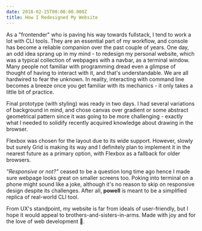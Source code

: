 ```yaml
---
date: 2018-02-25T00:00:00.000Z
title: How I Redesigned My Website
---
```


As a "frontender" who is paving his way towards fullstack, I tend to work a lot with CLI tools. They are an essential part of my workflow, and console has become a reliable companion over the past couple of years. One day, an odd idea sprang up in my mind - to redesign my personal website, which was a typical collection of webpages with a navbar, as a terminal window. Many people not familiar with programming dread even a glimpse of thought of having to interact with it, and that's understandable. We are all hardwired to fear the unknown. In reality, interacting with command line becomes a breeze once you get familiar with its mechanics - it only takes a little bit of practice.

Final prototype (with styling) was ready in two days. I had several variations of background in mind, and chose canvas over gradient or some abstract geometrical pattern since it was going to be more challenging - exactly what I needed to solidify recently acquired knowledge about drawing in the browser.

Flexbox was chosen for the layout due to its wide support. However, slowly but surely Grid is making its way and I definitely plan to implement it in the nearest future as a primary option, with Flexbox as a fallback for older browsers.

*"Responsive or not?"* ceased to be a question long time ago hence I made sure webpage looks great on smaller screens too. Poking into terminal on a phone might sound like a joke, although it's no reason to skip on responsive design despite its challenges. After all, **powell** is meant to be a simplified replica of real-world CLI tool.

From UX's standpoint, my website is far from ideals of user-friendly, but I hope it would appeal to brothers-and-sisters-in-arms. Made with joy and for the love of web development 🧡.
